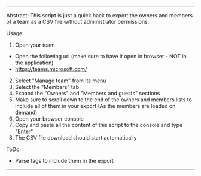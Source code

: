 ****************************************************************************************************************************
Abstract:
This script is just a quick hack to export the owners and members of a team as a CSV file without administrator permissions.

Usage:
1. Open your team
  - Open the following url (make sure to have it open in browser - NOT in the application)
  - https://teams.microsoft.com/
2. Select "Manage team" from its menu
3. Select the "Members" tab
4. Expand the "Owners" and "Members and guests" sections
5. Make sure to scroll down to the end of the owners and members lists to include all of them in your export (As the members are loaded on demand)
6. Open your browser console
7. Copy and paste all the content of this script to the console and type "Enter"
8. The CSV file download should start automatically

ToDo:
- Parse tags to include them in the export
****************************************************************************************************************************
